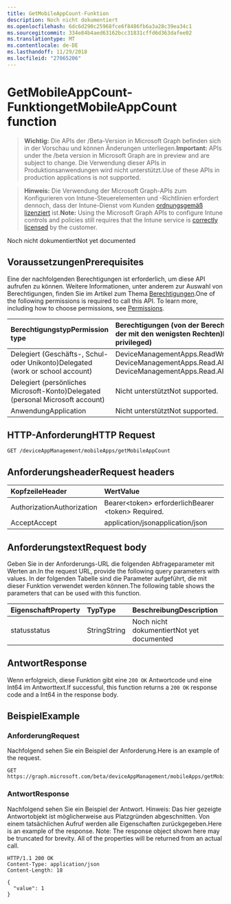 ```yaml
---
title: GetMobileAppCount-Funktion
description: Noch nicht dokumentiert
ms.openlocfilehash: 6dc6d290c25968fce6f8486fb6a3a28c39ea34c1
ms.sourcegitcommit: 334e84b4aed63162bcc31831cffd6d363dafee02
ms.translationtype: MT
ms.contentlocale: de-DE
ms.lasthandoff: 11/29/2018
ms.locfileid: "27065206"
---
```

# <a name="getmobileappcount-function"></a><span data-ttu-id="2b5a2-103">GetMobileAppCount-Funktion</span><span class="sxs-lookup"><span data-stu-id="2b5a2-103">getMobileAppCount function</span></span>

> <span data-ttu-id="2b5a2-104">**Wichtig:** Die APIs der /Beta-Version in Microsoft Graph befinden sich in der Vorschau und können Änderungen unterliegen.</span><span class="sxs-lookup"><span data-stu-id="2b5a2-104">**Important:** APIs under the /beta version in Microsoft Graph are in preview and are subject to change.</span></span> <span data-ttu-id="2b5a2-105">Die Verwendung dieser APIs in Produktionsanwendungen wird nicht unterstützt.</span><span class="sxs-lookup"><span data-stu-id="2b5a2-105">Use of these APIs in production applications is not supported.</span></span>

> <span data-ttu-id="2b5a2-106">**Hinweis:** Die Verwendung der Microsoft Graph-APIs zum Konfigurieren von Intune-Steuerelementen und -Richtlinien erfordert dennoch, dass der Intune-Dienst vom Kunden [ordnungsgemäß lizenziert](https://go.microsoft.com/fwlink/?linkid=839381) ist.</span><span class="sxs-lookup"><span data-stu-id="2b5a2-106">**Note:** Using the Microsoft Graph APIs to configure Intune controls and policies still requires that the Intune service is [correctly licensed](https://go.microsoft.com/fwlink/?linkid=839381) by the customer.</span></span>

<span data-ttu-id="2b5a2-107">Noch nicht dokumentiert</span><span class="sxs-lookup"><span data-stu-id="2b5a2-107">Not yet documented</span></span>
## <a name="prerequisites"></a><span data-ttu-id="2b5a2-108">Voraussetzungen</span><span class="sxs-lookup"><span data-stu-id="2b5a2-108">Prerequisites</span></span>
<span data-ttu-id="2b5a2-p102">Eine der nachfolgenden Berechtigungen ist erforderlich, um diese API aufrufen zu können. Weitere Informationen, unter anderem zur Auswahl von Berechtigungen, finden Sie im Artikel zum Thema [Berechtigungen](/graph/permissions-reference).</span><span class="sxs-lookup"><span data-stu-id="2b5a2-p102">One of the following permissions is required to call this API. To learn more, including how to choose permissions, see [Permissions](/graph/permissions-reference).</span></span>

|<span data-ttu-id="2b5a2-111">Berechtigungstyp</span><span class="sxs-lookup"><span data-stu-id="2b5a2-111">Permission type</span></span>|<span data-ttu-id="2b5a2-112">Berechtigungen (von der Berechtigung mit den meisten Rechten zu der mit den wenigsten Rechten)</span><span class="sxs-lookup"><span data-stu-id="2b5a2-112">Permissions (from most to least privileged)</span></span>|
|:---|:---|
|<span data-ttu-id="2b5a2-113">Delegiert (Geschäfts-, Schul- oder Unikonto)</span><span class="sxs-lookup"><span data-stu-id="2b5a2-113">Delegated (work or school account)</span></span>|<span data-ttu-id="2b5a2-114">DeviceManagementApps.ReadWrite.All, DeviceManagementApps.Read.All</span><span class="sxs-lookup"><span data-stu-id="2b5a2-114">DeviceManagementApps.ReadWrite.All, DeviceManagementApps.Read.All</span></span>|
|<span data-ttu-id="2b5a2-115">Delegiert (persönliches Microsoft-Konto)</span><span class="sxs-lookup"><span data-stu-id="2b5a2-115">Delegated (personal Microsoft account)</span></span>|<span data-ttu-id="2b5a2-116">Nicht unterstützt</span><span class="sxs-lookup"><span data-stu-id="2b5a2-116">Not supported.</span></span>|
|<span data-ttu-id="2b5a2-117">Anwendung</span><span class="sxs-lookup"><span data-stu-id="2b5a2-117">Application</span></span>|<span data-ttu-id="2b5a2-118">Nicht unterstützt</span><span class="sxs-lookup"><span data-stu-id="2b5a2-118">Not supported.</span></span>|

## <a name="http-request"></a><span data-ttu-id="2b5a2-119">HTTP-Anforderung</span><span class="sxs-lookup"><span data-stu-id="2b5a2-119">HTTP Request</span></span>
<!-- {
  "blockType": "ignored"
}
-->
``` http
GET /deviceAppManagement/mobileApps/getMobileAppCount
```

## <a name="request-headers"></a><span data-ttu-id="2b5a2-120">Anforderungsheader</span><span class="sxs-lookup"><span data-stu-id="2b5a2-120">Request headers</span></span>
|<span data-ttu-id="2b5a2-121">Kopfzeile</span><span class="sxs-lookup"><span data-stu-id="2b5a2-121">Header</span></span>|<span data-ttu-id="2b5a2-122">Wert</span><span class="sxs-lookup"><span data-stu-id="2b5a2-122">Value</span></span>|
|:---|:---|
|<span data-ttu-id="2b5a2-123">Authorization</span><span class="sxs-lookup"><span data-stu-id="2b5a2-123">Authorization</span></span>|<span data-ttu-id="2b5a2-124">Bearer&lt;token&gt; erforderlich</span><span class="sxs-lookup"><span data-stu-id="2b5a2-124">Bearer &lt;token&gt; Required.</span></span>|
|<span data-ttu-id="2b5a2-125">Accept</span><span class="sxs-lookup"><span data-stu-id="2b5a2-125">Accept</span></span>|<span data-ttu-id="2b5a2-126">application/json</span><span class="sxs-lookup"><span data-stu-id="2b5a2-126">application/json</span></span>|

## <a name="request-body"></a><span data-ttu-id="2b5a2-127">Anforderungstext</span><span class="sxs-lookup"><span data-stu-id="2b5a2-127">Request body</span></span>
<span data-ttu-id="2b5a2-128">Geben Sie in der Anforderungs-URL die folgenden Abfrageparameter mit Werten an.</span><span class="sxs-lookup"><span data-stu-id="2b5a2-128">In the request URL, provide the following query parameters with values.</span></span>
<span data-ttu-id="2b5a2-129">In der folgenden Tabelle sind die Parameter aufgeführt, die mit dieser Funktion verwendet werden können.</span><span class="sxs-lookup"><span data-stu-id="2b5a2-129">The following table shows the parameters that can be used with this function.</span></span>

|<span data-ttu-id="2b5a2-130">Eigenschaft</span><span class="sxs-lookup"><span data-stu-id="2b5a2-130">Property</span></span>|<span data-ttu-id="2b5a2-131">Typ</span><span class="sxs-lookup"><span data-stu-id="2b5a2-131">Type</span></span>|<span data-ttu-id="2b5a2-132">Beschreibung</span><span class="sxs-lookup"><span data-stu-id="2b5a2-132">Description</span></span>|
|:---|:---|:---|
|<span data-ttu-id="2b5a2-133">status</span><span class="sxs-lookup"><span data-stu-id="2b5a2-133">status</span></span>|<span data-ttu-id="2b5a2-134">String</span><span class="sxs-lookup"><span data-stu-id="2b5a2-134">String</span></span>|<span data-ttu-id="2b5a2-135">Noch nicht dokumentiert</span><span class="sxs-lookup"><span data-stu-id="2b5a2-135">Not yet documented</span></span>|



## <a name="response"></a><span data-ttu-id="2b5a2-136">Antwort</span><span class="sxs-lookup"><span data-stu-id="2b5a2-136">Response</span></span>
<span data-ttu-id="2b5a2-137">Wenn erfolgreich, diese Funktion gibt eine `200 OK` Antwortcode und eine Int64 im Antworttext.</span><span class="sxs-lookup"><span data-stu-id="2b5a2-137">If successful, this function returns a `200 OK` response code and a Int64 in the response body.</span></span>

## <a name="example"></a><span data-ttu-id="2b5a2-138">Beispiel</span><span class="sxs-lookup"><span data-stu-id="2b5a2-138">Example</span></span>
### <a name="request"></a><span data-ttu-id="2b5a2-139">Anforderung</span><span class="sxs-lookup"><span data-stu-id="2b5a2-139">Request</span></span>
<span data-ttu-id="2b5a2-140">Nachfolgend sehen Sie ein Beispiel der Anforderung.</span><span class="sxs-lookup"><span data-stu-id="2b5a2-140">Here is an example of the request.</span></span>
``` http
GET https://graph.microsoft.com/beta/deviceAppManagement/mobileApps/getMobileAppCount(status='parameterValue')
```

### <a name="response"></a><span data-ttu-id="2b5a2-141">Antwort</span><span class="sxs-lookup"><span data-stu-id="2b5a2-141">Response</span></span>
<span data-ttu-id="2b5a2-p104">Nachfolgend sehen Sie ein Beispiel der Antwort. Hinweis: Das hier gezeigte Antwortobjekt ist möglicherweise aus Platzgründen abgeschnitten. Von einem tatsächlichen Aufruf werden alle Eigenschaften zurückgegeben.</span><span class="sxs-lookup"><span data-stu-id="2b5a2-p104">Here is an example of the response. Note: The response object shown here may be truncated for brevity. All of the properties will be returned from an actual call.</span></span>
``` http
HTTP/1.1 200 OK
Content-Type: application/json
Content-Length: 18

{
  "value": 1
}
```





